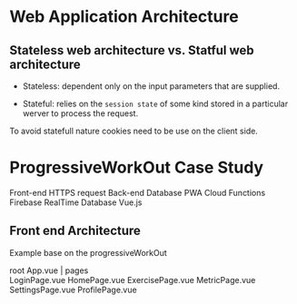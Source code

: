 

# Web Application Architecture





## Stateless web architecture vs. Statful web architecture

- Stateless: dependent only on the input parameters that are supplied.

- Stateful: relies on the `session state` of some kind stored in a particular werver to process the request.

To avoid statefull nature cookies need to be use on the client side.


# ProgressiveWorkOut Case Study

Front-end   HTTPS request       Back-end                 Database
PWA                          Cloud Functions        Firebase RealTime Database
Vue.js                          




## Front end Architecture

Example base on the progressiveWorkOut



root                                      App.vue
                                            |
pages   
LoginPage.vue HomePage.vue ExercisePage.vue MetricPage.vue SettingsPage.vue ProfilePage.vue   



